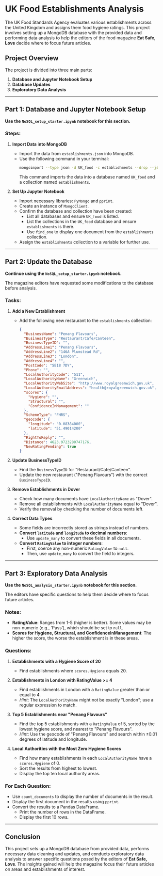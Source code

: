 # UK Food Establishments Analysis

The UK Food Standards Agency evaluates various establishments across the United Kingdom and assigns them food hygiene ratings. This project involves setting up a MongoDB database with the provided data and performing data analysis to help the editors of the food magazine **Eat Safe, Love** decide where to focus future articles.

## Project Overview

The project is divided into three main parts:
1. **Database and Jupyter Notebook Setup**
2. **Database Updates**
3. **Exploratory Data Analysis**

---

## Part 1: Database and Jupyter Notebook Setup

**Use the `NoSQL_setup_starter.ipynb` notebook for this section.**

### Steps:
1. **Import Data into MongoDB**
   - Import the data from `establishments.json` into MongoDB.
   - Use the following command in your terminal:
     ```bash
     mongoimport --type json -d UK_food -c establishments --drop --jsonArray establishments.json
     ```
     This command imports the data into a database named `UK_food` and a collection named `establishments`.

2. **Set Up Jupyter Notebook**
   - Import necessary libraries: `PyMongo` and `pprint`.
   - Create an instance of `MongoClient`.
   - Confirm the database and collection have been created:
     - List all databases and ensure `UK_food` is listed.
     - List the collections in the `UK_food` database and ensure `establishments` is there.
     - Use `find_one` to display one document from the `establishments` collection.
   - Assign the `establishments` collection to a variable for further use.

---

## Part 2: Update the Database

**Continue using the `NoSQL_setup_starter.ipynb` notebook.**

The magazine editors have requested some modifications to the database before analysis.

### Tasks:
1. **Add a New Establishment**
   - Add the following new restaurant to the `establishments` collection:
     ```json
     {
       "BusinessName": "Penang Flavours",
       "BusinessType": "Restaurant/Cafe/Canteen",
       "BusinessTypeID": "",
       "AddressLine1": "Penang Flavours",
       "AddressLine2": "146A Plumstead Rd",
       "AddressLine3": "London",
       "AddressLine4": "",
       "PostCode": "SE18 7DY",
       "Phone": "",
       "LocalAuthorityCode": "511",
       "LocalAuthorityName": "Greenwich",
       "LocalAuthorityWebSite": "http://www.royalgreenwich.gov.uk",
       "LocalAuthorityEmailAddress": "health@royalgreenwich.gov.uk",
       "scores": {
         "Hygiene": "",
         "Structural": "",
         "ConfidenceInManagement": ""
       },
       "SchemeType": "FHRS",
       "geocode": {
         "longitude": "0.08384000",
         "latitude": "51.49014200"
       },
       "RightToReply": "",
       "Distance": 4623.9723280747176,
       "NewRatingPending": true
     }
     ```

2. **Update BusinessTypeID**
   - Find the `BusinessTypeID` for "Restaurant/Cafe/Canteen".
   - Update the new restaurant ("Penang Flavours") with the correct `BusinessTypeID`.

3. **Remove Establishments in Dover**
   - Check how many documents have `LocalAuthorityName` as "Dover".
   - Remove all establishments with `LocalAuthorityName` equal to "Dover".
   - Verify the removal by checking the number of documents left.

4. **Correct Data Types**
   - Some fields are incorrectly stored as strings instead of numbers.
   - **Convert `latitude` and `longitude` to decimal numbers**:
     - Use `update_many` to convert these fields in all documents.
   - **Convert `RatingValue` to integer numbers**:
     - First, coerce any non-numeric `RatingValue` to `null`.
     - Then, use `update_many` to convert the field to integers.

---

## Part 3: Exploratory Data Analysis

**Use the `NoSQL_analysis_starter.ipynb` notebook for this section.**

The editors have specific questions to help them decide where to focus future articles.

### Notes:
- **RatingValue**: Ranges from 1-5 (higher is better). Some values may be non-numeric (e.g., 'Pass'), which should be set to `null`.
- **Scores for Hygiene, Structural, and ConfidenceInManagement**: The higher the score, the worse the establishment is in these areas.

### Questions:
1. **Establishments with a Hygiene Score of 20**
   - Find establishments where `scores.Hygiene` equals 20.

2. **Establishments in London with RatingValue >= 4**
   - Find establishments in London with a `RatingValue` greater than or equal to 4.
   - *Hint*: The `LocalAuthorityName` might not be exactly "London"; use a regular expression to match.

3. **Top 5 Establishments near "Penang Flavours"**
   - Find the top 5 establishments with a `RatingValue` of 5, sorted by the lowest hygiene score, and nearest to "Penang Flavours".
   - *Hint*: Use the geocode of "Penang Flavours" and search within ±0.01 degrees of latitude and longitude.

4. **Local Authorities with the Most Zero Hygiene Scores**
   - Find how many establishments in each `LocalAuthorityName` have a `scores.Hygiene` of 0.
   - Sort the results from highest to lowest.
   - Display the top ten local authority areas.

### For Each Question:
- Use `count_documents` to display the number of documents in the result.
- Display the first document in the results using `pprint`.
- Convert the results to a Pandas DataFrame.
  - Print the number of rows in the DataFrame.
  - Display the first 10 rows.

---

## Conclusion

This project sets up a MongoDB database from provided data, performs necessary data cleaning and updates, and conducts exploratory data analysis to answer specific questions posed by the editors of **Eat Safe, Love**. The insights gained will help the magazine focus their future articles on areas and establishments of interest.
